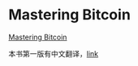 # Mastering Bitcoin

[Mastering Bitcoin](https://github.com/bitcoinbook/bitcoinbook)


本书第一版有中文翻译，[link](https://bitcoinbook.info/translations-of-mastering-bitcoin/)




